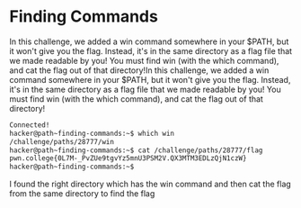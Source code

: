 # Finding Commands
In this challenge, we added a win command somewhere in your $PATH, but it won't give you the flag. Instead, it's in the same directory as a flag file that we made readable by you! You must find win (with the which command), and cat the flag out of that directory!In this challenge, we added a win command somewhere in your $PATH, but it won't give you the flag. Instead, it's in the same directory as a flag file that we made readable by you! You must find win (with the which command), and cat the flag out of that directory!

```bash
Connected!
hacker@path~finding-commands:~$ which win
/challenge/paths/28777/win
hacker@path~finding-commands:~$ cat /challenge/paths/28777/flag
pwn.college{0L7M-_PvZUe9tgvYz5mnU3PSM2V.QX3MTM3EDLzQjN1czW}
hacker@path~finding-commands:~$
```

I found the right directory which has the win command and then cat the flag from the same directory to find the flag
